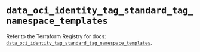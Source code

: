 # `data_oci_identity_tag_standard_tag_namespace_templates`

Refer to the Terraform Registry for docs: [`data_oci_identity_tag_standard_tag_namespace_templates`](https://registry.terraform.io/providers/oracle/oci/7.19.0/docs/data-sources/identity_tag_standard_tag_namespace_templates).
